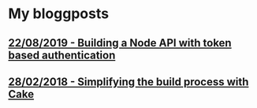 # My bloggposts

## [22/08/2019 - Building a Node API with token based authentication](Building-a-Node-API-with-token-based-authentication/blogpost.md)

## [28/02/2018 - Simplifying the build process with Cake](Simplifying-the-build-process-with-Cake/blogpost.md)
